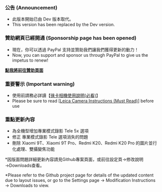 ### 公告 (Announcement)
- 此版本開始已由 Dev 版本取代。
- This version has been replaced by the Dev version.

### 贊助網頁已經開通 (Sponsorship page has been opened)
- 現在，你可以透過 PayPal 支持並贊助我們讓我們獲得更新的動力！
- Now, you can support and sponsor us through PayPal to give us the impetus to renew!

**[點我將前往贊助頁面](https://paypal.me/holybear0610)**

### 重要警示 (Important warning)
- 使用前請務必詳讀【[徠卡相機使用說明(必看)](https://github.com/a406010503/Miui_Camera/blob/main/Leica.md)】
- Please be sure to read [[Leica Camera Instructions (Must Read)](https://github.com/a406010503/Miui_Camera/blob/main/Leica_en.md)] before use

### 重點更新內容
- 為全機型增加專業模式錄影 Tele 5x 選項
- 修正 專業模式錄影 Tele 選項消失的問題
- 刪除 Xiaomi 9T、Xiaomi 9T Pro、Redmi K20、Redmi K20 Pro 的圖片並行化處理、雙攝變焦功能

*因版面問題詳細更新內容請見Github專案頁面，或前往設定頁→修改說明→Downloads查看。

*Please refer to the Github project page for details of the updated content due to layout issues, or go to the Settings page → Modification Instructions → Downloads to view.

